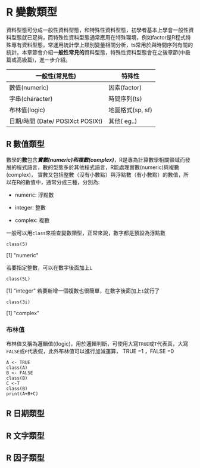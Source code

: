 # R 變數類型

資料型態可分成一般性資料型態，和特殊性資料型態，初學者基本上學會一般性資料型態就已足夠，而特殊性資料型態通常應用在特殊環境，例如factor是R程式特殊專有資料型態，常運用統計學上類別變量相關分析，ts常用於與時間序列有關的統計。本章節會介紹**一般性常見的**資料型態，特殊性資料型態會在之後章節(中級篇或高級篇)，進一步介紹。

| 一般性(常見性)                   | 特殊性           |
|----------------------------------|------------------|
| 數值(numeric)                    | 因素(factor)     |
| 字串(character)                  | 時間序列(ts)     |
| 布林值(logic)                    | 地圖格式(sp, sf) |
| 日期/時間 (Date/ POSIXct POSIXt) | 其他( eg..)      |

## R 數值類型

數學的**數**包含***實數(numeric)***和***複數(complex)***，R是專為計算數學相關領域而發展的程式語言，數的型態多於其他程式語言，R能處理實數(numeric)與複數(complex)， 實數又包括整數（沒有小數點）與浮點數（有小數點）的數值，所以在R的數值中，通常分成三種，分別為:

-   numeric: 浮點數

-   integer: 整數

-   complex: 複數

一般可以用`class`來檢查變數類型，正常來說，數字都是預設為浮點數

```         
class(5) 
```

[1] "numeric"

若要指定整數，可以在數字後面加上`L`

```         
class(5L) 
```

[1] "integer" 若要新增一個複數也很簡單，在數字後面加上`i`就行了

```         
class(3i) 
```

[1] "complex"

### 布林值

布林值又稱為邏輯值((logic)，用於邏輯判斷，可使用大寫`TRUE`或`T`代表真，大寫`FALSE`或`F`代表假，此外布林值可以進行加減運算， TRUE =1 ，FALSE =0

```         
A <- TRUE
class(A)
B <- FALSE
class(B)
C <-T
class(B)
print(A+B+C)
```

## R 日期類型

## R 文字類型

## R 因子類型
